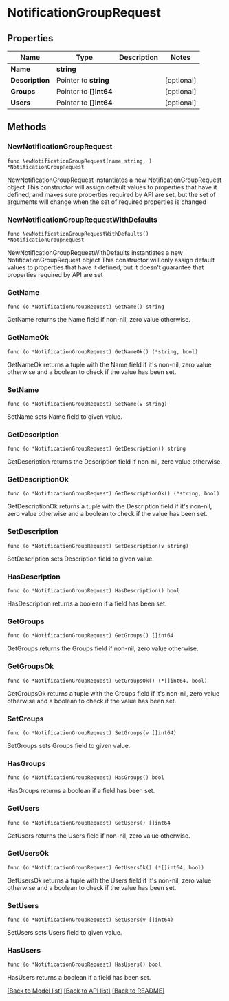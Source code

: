 # NotificationGroupRequest

## Properties

Name | Type | Description | Notes
------------ | ------------- | ------------- | -------------
**Name** | **string** |  | 
**Description** | Pointer to **string** |  | [optional] 
**Groups** | Pointer to **[]int64** |  | [optional] 
**Users** | Pointer to **[]int64** |  | [optional] 

## Methods

### NewNotificationGroupRequest

`func NewNotificationGroupRequest(name string, ) *NotificationGroupRequest`

NewNotificationGroupRequest instantiates a new NotificationGroupRequest object
This constructor will assign default values to properties that have it defined,
and makes sure properties required by API are set, but the set of arguments
will change when the set of required properties is changed

### NewNotificationGroupRequestWithDefaults

`func NewNotificationGroupRequestWithDefaults() *NotificationGroupRequest`

NewNotificationGroupRequestWithDefaults instantiates a new NotificationGroupRequest object
This constructor will only assign default values to properties that have it defined,
but it doesn't guarantee that properties required by API are set

### GetName

`func (o *NotificationGroupRequest) GetName() string`

GetName returns the Name field if non-nil, zero value otherwise.

### GetNameOk

`func (o *NotificationGroupRequest) GetNameOk() (*string, bool)`

GetNameOk returns a tuple with the Name field if it's non-nil, zero value otherwise
and a boolean to check if the value has been set.

### SetName

`func (o *NotificationGroupRequest) SetName(v string)`

SetName sets Name field to given value.


### GetDescription

`func (o *NotificationGroupRequest) GetDescription() string`

GetDescription returns the Description field if non-nil, zero value otherwise.

### GetDescriptionOk

`func (o *NotificationGroupRequest) GetDescriptionOk() (*string, bool)`

GetDescriptionOk returns a tuple with the Description field if it's non-nil, zero value otherwise
and a boolean to check if the value has been set.

### SetDescription

`func (o *NotificationGroupRequest) SetDescription(v string)`

SetDescription sets Description field to given value.

### HasDescription

`func (o *NotificationGroupRequest) HasDescription() bool`

HasDescription returns a boolean if a field has been set.

### GetGroups

`func (o *NotificationGroupRequest) GetGroups() []int64`

GetGroups returns the Groups field if non-nil, zero value otherwise.

### GetGroupsOk

`func (o *NotificationGroupRequest) GetGroupsOk() (*[]int64, bool)`

GetGroupsOk returns a tuple with the Groups field if it's non-nil, zero value otherwise
and a boolean to check if the value has been set.

### SetGroups

`func (o *NotificationGroupRequest) SetGroups(v []int64)`

SetGroups sets Groups field to given value.

### HasGroups

`func (o *NotificationGroupRequest) HasGroups() bool`

HasGroups returns a boolean if a field has been set.

### GetUsers

`func (o *NotificationGroupRequest) GetUsers() []int64`

GetUsers returns the Users field if non-nil, zero value otherwise.

### GetUsersOk

`func (o *NotificationGroupRequest) GetUsersOk() (*[]int64, bool)`

GetUsersOk returns a tuple with the Users field if it's non-nil, zero value otherwise
and a boolean to check if the value has been set.

### SetUsers

`func (o *NotificationGroupRequest) SetUsers(v []int64)`

SetUsers sets Users field to given value.

### HasUsers

`func (o *NotificationGroupRequest) HasUsers() bool`

HasUsers returns a boolean if a field has been set.


[[Back to Model list]](../README.md#documentation-for-models) [[Back to API list]](../README.md#documentation-for-api-endpoints) [[Back to README]](../README.md)


